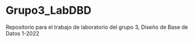 # Grupo3_LabDBD
Repositorio para el trabajo de laboratorio del grupo 3, Diseño de Base de Datos 1-2022
